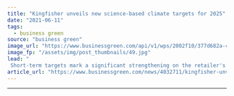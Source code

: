 ```yaml
---
title: "Kingfisher unveils new science-based climate targets for 2025"
date: "2021-06-11"
tags: 
  - business green
source: "business green"
image_url: "https://www.businessgreen.com/api/v1/wps/2002f10/377d682a-4071-41f1-ad05-27fb15b5385c/6/b-q-200818-185x114.jpg"
image_fp: "/assets/img/post_thumbnails/49.jpg"
lead: "
 Short-term targets mark a significant strengthening on the retailer's previous environmental goals and have been accredited as being in line with a 1.5C warming scenario ..."
article_url: "https://www.businessgreen.com/news/4032711/kingfisher-unveils-science-climate-targets-2025"
---
```


---
